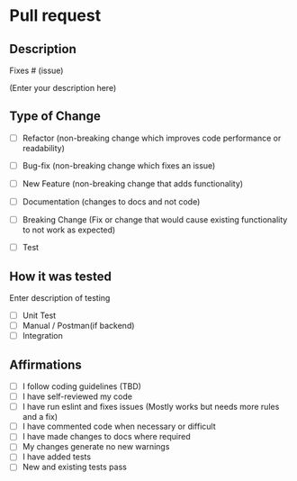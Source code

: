# Pull request

## Description

[//]: # (Summary of changes. List any dependency changes required for this change)
Fixes # (issue)

(Enter your description here)

## Type of Change

- [ ] Refactor (non-breaking change which improves code performance or readability)
- [ ] Bug-fix (non-breaking change which fixes an issue)
- [ ] New Feature (non-breaking change that adds functionality)
- [ ] Documentation (changes to docs and not code)
- [ ] Breaking Change (Fix or change that would cause existing functionality to not work as expected)
- [ ] Test


## How it was tested

Enter description of testing

- [ ] Unit Test
- [ ] Manual / Postman(if backend)
- [ ] Integration

## Affirmations

- [ ] I follow coding guidelines (TBD)
- [ ] I have self-reviewed my code
- [ ] I have run eslint and fixes issues (Mostly works but needs more rules and a fix)
- [ ] I have commented code when necessary or difficult
- [ ] I have made changes to docs where required
- [ ] My changes generate no new warnings
- [ ] I have added tests
- [ ] New and existing tests pass